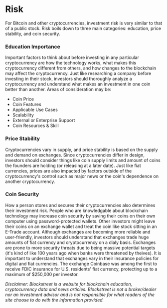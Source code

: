 # Risk
For Bitcoin and other cryptocurrencies, investment risk is very similar to that of a public stock. Risk boils down to three main categories: education, price stability, and coin security.

### Education Importance
Important factors to think about before investing in any particular cryptocurrency are how the technology works, what makes this cryptocurrency different from others, and how changes to the blockchain may affect the cryptocurrency. Just like researching a company before investing in their stock, investors should thoroughly analyze a cryptocurrency and understand what makes an investment in one coin better than another. Areas of consideration may be:
- Coin Price
- Coin Features
- Applicable Use Cases
- Scalability
- External or Enterprise Support
- Coin Resources & Skill

### Price Stability
Cryptocurrencies vary in supply, and price stability is based on the supply and demand on exchanges. Since cryptocurrencies differ in design, investors should consider things like coin supply limits and amount of coins the founders are holding (or releasing at a later date). Just like fiat currencies, prices are also impacted by factors outside of the cryptocurrency's control such as major news or the coin's dependence on another cryptocurrency.

### Coin Security
How a person stores and secures their cryptocurrencies also determines their investment risk. People who are knowledgable about blockchain technology may increase coin security by saving their coins on their own computer using password-protected wallets. Other investors might leave their coins on an exchange wallet and treat the coin like stock sitting in an E-Trade account. Although exchanges are becoming more reliable and user-friendly, investors should understand that exchanges trade huge amounts of fiat currency and cryptocurrency on a dialy basis. Exchanges are prone to more security threats due to being massive potential targets (it's kind of like 100 years ago when banks were threatened by theives). It is important to understand that exchanges vary in their insurance policies for digital and fiat currencies. The exchange Coinbase was among the first to receive FDIC insurance for U.S. residents' fiat currency, protecting up to a maximum of $250,000 per investor.

*Disclaimer: Blockstreet is a website for blockchain education, cryptocurrency data and news articles. Blockstreet is not a broker/dealer nor an investment advisor and is not responsible for what readers of the site choose to do with the information provided.*
